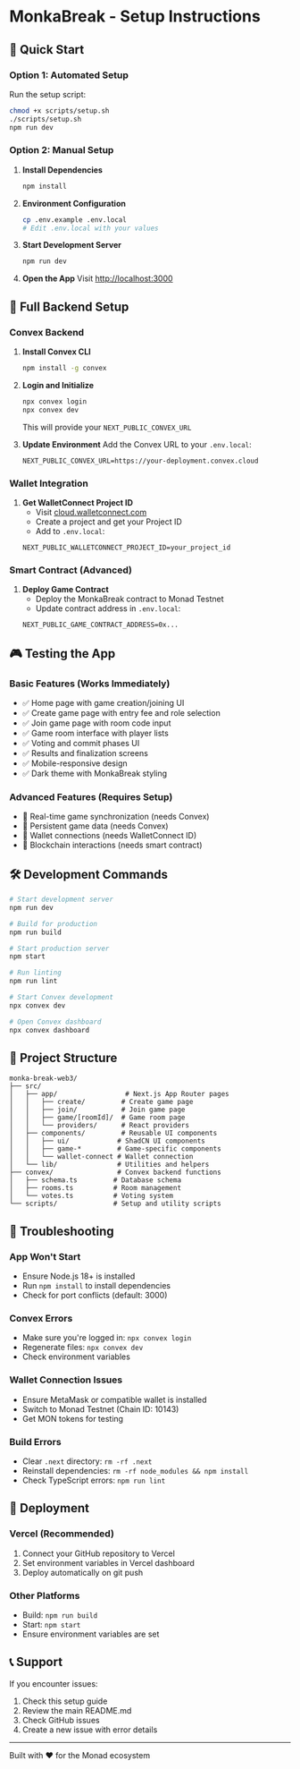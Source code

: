 # MonkaBreak - Setup Instructions

## 🚀 Quick Start

### Option 1: Automated Setup
Run the setup script:
```bash
chmod +x scripts/setup.sh
./scripts/setup.sh
npm run dev
```

### Option 2: Manual Setup

1. **Install Dependencies**
   ```bash
   npm install
   ```

2. **Environment Configuration**
   ```bash
   cp .env.example .env.local
   # Edit .env.local with your values
   ```

3. **Start Development Server**
   ```bash
   npm run dev
   ```

4. **Open the App**
   Visit [http://localhost:3000](http://localhost:3000)

## 🔧 Full Backend Setup

### Convex Backend
1. **Install Convex CLI**
   ```bash
   npm install -g convex
   ```

2. **Login and Initialize**
   ```bash
   npx convex login
   npx convex dev
   ```
   This will provide your `NEXT_PUBLIC_CONVEX_URL`

3. **Update Environment**
   Add the Convex URL to your `.env.local`:
   ```env
   NEXT_PUBLIC_CONVEX_URL=https://your-deployment.convex.cloud
   ```

### Wallet Integration
1. **Get WalletConnect Project ID**
   - Visit [cloud.walletconnect.com](https://cloud.walletconnect.com)
   - Create a project and get your Project ID
   - Add to `.env.local`:
   ```env
   NEXT_PUBLIC_WALLETCONNECT_PROJECT_ID=your_project_id
   ```

### Smart Contract (Advanced)
1. **Deploy Game Contract**
   - Deploy the MonkaBreak contract to Monad Testnet
   - Update contract address in `.env.local`:
   ```env
   NEXT_PUBLIC_GAME_CONTRACT_ADDRESS=0x...
   ```

## 🎮 Testing the App

### Basic Features (Works Immediately)
- ✅ Home page with game creation/joining UI
- ✅ Create game page with entry fee and role selection
- ✅ Join game page with room code input
- ✅ Game room interface with player lists
- ✅ Voting and commit phases UI
- ✅ Results and finalization screens
- ✅ Mobile-responsive design
- ✅ Dark theme with MonkaBreak styling

### Advanced Features (Requires Setup)
- 🔧 Real-time game synchronization (needs Convex)
- 🔧 Persistent game data (needs Convex)
- 🔧 Wallet connections (needs WalletConnect ID)
- 🔧 Blockchain interactions (needs smart contract)

## 🛠 Development Commands

```bash
# Start development server
npm run dev

# Build for production
npm run build

# Start production server
npm start

# Run linting
npm run lint

# Start Convex development
npx convex dev

# Open Convex dashboard
npx convex dashboard
```

## 📁 Project Structure

```
monka-break-web3/
├── src/
│   ├── app/                 # Next.js App Router pages
│   │   ├── create/         # Create game page
│   │   ├── join/           # Join game page
│   │   ├── game/[roomId]/  # Game room page
│   │   └── providers/      # React providers
│   ├── components/         # Reusable UI components
│   │   ├── ui/            # ShadCN UI components
│   │   ├── game-*         # Game-specific components
│   │   └── wallet-connect # Wallet connection
│   └── lib/               # Utilities and helpers
├── convex/                # Convex backend functions
│   ├── schema.ts         # Database schema
│   ├── rooms.ts          # Room management
│   └── votes.ts          # Voting system
└── scripts/              # Setup and utility scripts
```

## 🐛 Troubleshooting

### App Won't Start
- Ensure Node.js 18+ is installed
- Run `npm install` to install dependencies
- Check for port conflicts (default: 3000)

### Convex Errors
- Make sure you're logged in: `npx convex login`
- Regenerate files: `npx convex dev`
- Check environment variables

### Wallet Connection Issues
- Ensure MetaMask or compatible wallet is installed
- Switch to Monad Testnet (Chain ID: 10143)
- Get MON tokens for testing

### Build Errors
- Clear `.next` directory: `rm -rf .next`
- Reinstall dependencies: `rm -rf node_modules && npm install`
- Check TypeScript errors: `npm run lint`

## 🚀 Deployment

### Vercel (Recommended)
1. Connect your GitHub repository to Vercel
2. Set environment variables in Vercel dashboard
3. Deploy automatically on git push

### Other Platforms
- Build: `npm run build`
- Start: `npm start`
- Ensure environment variables are set

## 📞 Support

If you encounter issues:
1. Check this setup guide
2. Review the main README.md
3. Check GitHub issues
4. Create a new issue with error details

---

Built with ❤️ for the Monad ecosystem 